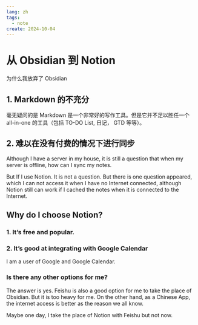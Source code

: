 ```yaml
---
lang: zh
tags:
  - note
create: 2024-10-04
---
```


# 从 Obsidian 到 Notion

为什么我放弃了 Obsidian

## 1. Markdown 的不充分

毫无疑问的是 Markdown 是一个非常好的写作工具。但是它并不足以胜任一个 all-in-one 的工具（包括 TO-DO List, 日记， GTD 等等）。

## 2. 难以在没有付费的情况下进行同步

Although I have a server in my house, it is still a question that when my server is offline, how can I sync my notes.

But If I use Notion. It is not a question. But there is one question appeared, which I can not access it when I have no Internet connected, although Notion still can work if I cached the notes when it is connected to the Internet.

## Why do I choose Notion?

### 1. It’s free and popular.

### 2. It’s good at integrating with Google Calendar

I am a user of Google and Google Calendar.

### Is there any other options for me?

The answer is yes. Feishu is also a good option for me to take the place of Obsidian. But it is too heavy for me. On the other hand, as a Chinese App, the internet access is better as the reason we all know.

Maybe one day, I take the place of Notion with Feishu but not now.
